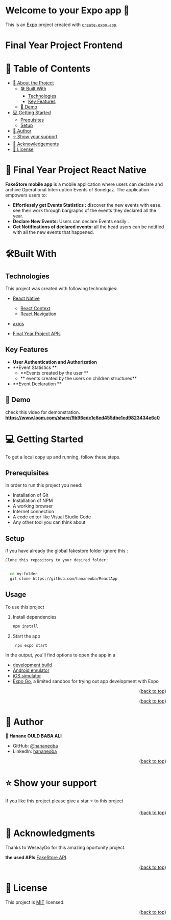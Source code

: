 # Welcome to your Expo app 👋

This is an [Expo](https://expo.dev) project created with [`create-expo-app`](https://www.npmjs.com/package/create-expo-app).

# Final Year Project Frontend

# 📗 Table of Contents

- [📖 About the Project](#-Final_Year_Project)
  - [🛠 Built With](#🛠built-with)
    - [Technologies](#technologies)
    - [Key Features](#key-features)
  - [🚀 Demo](#-demo)
- [💻 Getting Started](#-getting-started)
  - [Prequisites](#prerequisites)
  - [Setup](#setup)
- [👤 Author](#-author)
- [⭐️ Show your support](#️-show-your-support)
- [🙏 Acknowledgements](#-acknowledgements)
- [📝 License](#-license)

# 📖 Final Year Project React Native

**FakeStore mobile app**
is a mobile application where users can declare and archive Operational Interruption Events of Sonelgaz. The application empowers users to:

- <b>Effortlessly get Events Statistics :</b>
  discover the new events with ease.
  see their work through bargraphs of the events they declared all the year.
- <b>Declare New Events:</b> Users can declare Events easily .
- <b> Get Notifications of declared events: </b> all the head users can be notified with all the new events that happened. 

# 🛠Built With

## Technologies

This project was created with following technologies:

- [React Native](https://reactnative.dev/)

  - [React Context](https://legacy.reactjs.org/docs/context.html)
  - [React Navigation](https://reactnavigation.org/)
- [axios](https://axios-http.com/docs/intro)
- [Final Year Project APIs](https://github.com/hananeoba/FYProject)

## Key Features

- **User Authentication and Authorization**
- **Event Statistics **
  - **Events created by the user **
  - ** events created by the users on children structures**
- **Event Declaration **


## 🚀 Demo
check this video for demonstration.
**https://www.loom.com/share/9b96edc1c6ed455dbe1cd9823434e6c0**


# 💻 Getting Started

To get a local copy up and running, follow these steps.

## Prerequisites

In order to run this project you need:

- Installation of Git
- Installation of NPM
- A working browser
- Internet connection
- A code editor like Visual Studio Code
- Any other tool you can think about

## Setup

if you have already the global fakestore folder ignore this :

```sh
Clone this repository to your desired folder:


  cd my-folder
  git clone https://github.com/hananeoba/ReactApp


```

## Usage

To use this project

1. Install dependencies

   ```bash
   npm install
   ```

2. Start the app

   ```bash
    npx expo start
   ```

In the output, you'll find options to open the app in a

- [development build](https://docs.expo.dev/develop/development-builds/introduction/)
- [Android emulator](https://docs.expo.dev/workflow/android-studio-emulator/)
- [iOS simulator](https://docs.expo.dev/workflow/ios-simulator/)
- [Expo Go](https://expo.dev/go), a limited sandbox for trying out app development with Expo

<p align="right">(<a href="#-table-of-contents">back to top</a>)</p>

<!-- FUTURE FEATURES -->


<p align="right">(<a href="#-table-of-contents">back to top</a>)</p>
<!-- Author -->

# 👥 Author <a name="authors"></a>

👤 **Hanane OULD BABA ALI**

- GitHub: [@hananeoba](https://github.com/hananeoba)
- LinkedIn: [hananeoba](https://linkedin.com/in/hanane-ouldbabaali/)

<p align="right">(<a href="#-table-of-contents">back to top</a>)</p>
<!-- SUPPORT -->

# ⭐️ Show your support

If you like this project please give a star ⭐️ to this project

<p align="right">(<a href="#-table-of-contents">back to top</a>)</p>

<!-- ACKNOWLEDGEMENTS -->

# 🙏 Acknowledgments <a name="acknowledgements"></a>

Thanks to WeseayDo for this amazing oportunity project.

**the used APIs**
[FakeStore API](https://fakestoreapi.com/).

<p align="right">(<a href="#-table-of-contents">back to top</a>)</p>

# 📝 License <a name="license"></a>

This project is [MIT](https://github.com/hananeoba/fakestore/blob/dev/LICENSE) licensed.

<p align="right">(<a href="#-table-of-contents">back to top</a>)</p>
